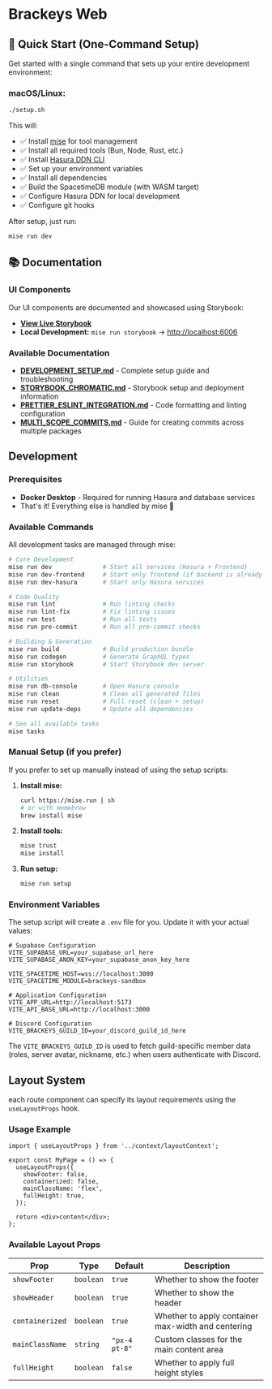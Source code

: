 # Brackeys Web

## 🚀 Quick Start (One-Command Setup)

Get started with a single command that sets up your entire development environment:

### macOS/Linux:

```bash
./setup.sh
```

This will:

- ✅ Install [mise](https://mise.jdx.dev/) for tool management
- ✅ Install all required tools (Bun, Node, Rust, etc.)
- ✅ Install [Hasura DDN CLI](https://hasura.io/docs/3.0/quickstart/)
- ✅ Set up your environment variables
- ✅ Install all dependencies
- ✅ Build the SpacetimeDB module (with WASM target)
- ✅ Configure Hasura DDN for local development
- ✅ Configure git hooks

After setup, just run:

```bash
mise run dev
```

## 📚 Documentation

### UI Components

Our UI components are documented and showcased using Storybook:

- **[View Live Storybook](https://brackeyscommunity.github.io/brackeys.community/)**
- **Local Development:** `mise run storybook` → [http://localhost:6006](http://localhost:6006)

### Available Documentation

- **[DEVELOPMENT_SETUP.md](./docs/DEVELOPMENT_SETUP.md)** - Complete setup guide and troubleshooting
- **[STORYBOOK_CHROMATIC.md](./docs/STORYBOOK_CHROMATIC.md)** - Storybook setup and deployment information
- **[PRETTIER_ESLINT_INTEGRATION.md](./docs/PRETTIER_ESLINT_INTEGRATION.md)** - Code formatting and linting configuration
- **[MULTI_SCOPE_COMMITS.md](./docs/MULTI_SCOPE_COMMITS.md)** - Guide for creating commits across multiple packages

## Development

### Prerequisites

- **Docker Desktop** - Required for running Hasura and database services
- That's it! Everything else is handled by mise 🎉

### Available Commands

All development tasks are managed through mise:

```bash
# Core Development
mise run dev              # Start all services (Hasura + Frontend)
mise run dev-frontend     # Start only frontend (if backend is already running)
mise run dev-hasura       # Start only Hasura services

# Code Quality
mise run lint             # Run linting checks
mise run lint-fix         # Fix linting issues
mise run test             # Run all tests
mise run pre-commit       # Run all pre-commit checks

# Building & Generation
mise run build            # Build production bundle
mise run codegen          # Generate GraphQL types
mise run storybook        # Start Storybook dev server

# Utilities
mise run db-console       # Open Hasura console
mise run clean            # Clean all generated files
mise run reset            # Full reset (clean + setup)
mise run update-deps      # Update all dependencies

# See all available tasks
mise tasks
```

### Manual Setup (if you prefer)

If you prefer to set up manually instead of using the setup scripts:

1. **Install mise:**

   ```bash
   curl https://mise.run | sh
   # or with Homebrew
   brew install mise
   ```

2. **Install tools:**

   ```bash
   mise trust
   mise install
   ```

3. **Run setup:**
   ```bash
   mise run setup
   ```

### Environment Variables

The setup script will create a `.env` file for you. Update it with your actual values:

```env
# Supabase Configuration
VITE_SUPABASE_URL=your_supabase_url_here
VITE_SUPABASE_ANON_KEY=your_supabase_anon_key_here

VITE_SPACETIME_HOST=wss://localhost:3000
VITE_SPACETIME_MODULE=brackeys-sandbox

# Application Configuration
VITE_APP_URL=http://localhost:5173
VITE_API_BASE_URL=http://localhost:3000

# Discord Configuration
VITE_BRACKEYS_GUILD_ID=your_discord_guild_id_here
```

The `VITE_BRACKEYS_GUILD_ID` is used to fetch guild-specific member data (roles, server avatar, nickname, etc.) when users authenticate with Discord.

## Layout System

each route component can specify its layout requirements using the `useLayoutProps` hook.

### Usage Example

```tsx
import { useLayoutProps } from '../context/layoutContext';

export const MyPage = () => {
  useLayoutProps({
    showFooter: false,
    containerized: false,
    mainClassName: 'flex',
    fullHeight: true,
  });

  return <div>content</div>;
};
```

### Available Layout Props

| Prop            | Type      | Default       | Description                                        |
| --------------- | --------- | ------------- | -------------------------------------------------- |
| `showFooter`    | `boolean` | `true`        | Whether to show the footer                         |
| `showHeader`    | `boolean` | `true`        | Whether to show the header                         |
| `containerized` | `boolean` | `true`        | Whether to apply container max-width and centering |
| `mainClassName` | `string`  | `"px-4 pt-8"` | Custom classes for the main content area           |
| `fullHeight`    | `boolean` | `false`       | Whether to apply full height styles                |
